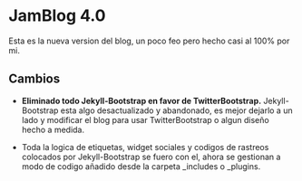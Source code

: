 # JamBlog 4.0

Esta es la nueva version del blog, un poco feo pero hecho casi al 100% por mi.

## Cambios

- **Eliminado todo Jekyll-Bootstrap en favor de TwitterBootstrap.**
  Jekyll-Bootstrap esta algo desactualizado y abandonado, es mejor dejarlo a
  un lado y modificar el blog para usar TwitterBootstrap o algun diseño
  hecho a medida.

- Toda la logica de etiquetas, widget sociales y codigos de rastreos colocados por Jekyll-Bootstrap se fuero con el, ahora se gestionan a modo de codigo añadido desde la carpeta _includes o _plugins.


